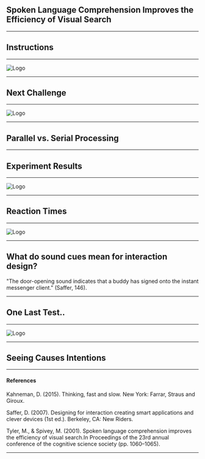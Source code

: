## Spoken Language Comprehension Improves the Efficiency of Visual Search
---

## Instructions

---

![Logo](https://i.imgur.com/l4HYW4g.png)

---

## Next Challenge

---

![Logo](https://i.imgur.com/yrQjfWk.png)

---

## Parallel vs. Serial Processing

---

## Experiment Results

---

![Logo](https://i.imgur.com/uEy0H1p.png)

---

## Reaction Times

---

![Logo](https://i.imgur.com/7i9DDHx.png)

---

## What do sound cues mean for interaction design?
"The door-opening sound indicates that a buddy has signed onto the instant messenger client." (Saffer, 146).

---

## One Last Test..

---

![Logo](https://i.imgur.com/TUnKXkY.png)

---

## Seeing Causes Intentions


---

#### References

Kahneman, D. (2015). Thinking, fast and slow. New York: Farrar, Straus and Giroux.

Saffer, D. (2007). Designing for interaction creating smart applications and clever devices (1st ed.). Berkeley, CA: New Riders.

Tyler, M., & Spivey, M. (2001). Spoken language comprehension improves the efficiency of visual search.In Proceedings of the 23rd annual conference of the cognitive science society (pp. 1060–1065).


---

